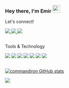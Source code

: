 ### Hey there, I'm  Emir <img src="https://media.giphy.com/media/hvRJCLFzcasrR4ia7z/giphy.gif" height="25px" width="25px">
<div align="left">
<p align="left">Let's connect!</p>

<a href="https://www.instagram.com/emirdemirli/">
    <img src="https://img.shields.io/badge/Instagram-21262D?style=for-the-badge&logo=instagram" />
</a>

<a href="https://www.linkedin.com/in/emirdemirli/">
    <img src="https://img.shields.io/badge/linkedin-21262D.svg?&style=for-the-badge&logo=linkedin" />
</a>

<a href="https://stackoverflow.com/users/12441504/commandiron">
    <img src="https://img.shields.io/badge/Stack_Overflow-21262D?style=for-the-badge&logo=stack-overflow" />
</a>
</div>

<br>

<div align="left">
<p align="left">Tools & Technology</p>

<img src="https://img.shields.io/badge/Android-21262D?style=for-the-badge&logo=android" />
<img src="https://img.shields.io/badge/kotlin-21262D.svg?style=for-the-badge&logo=kotlin" />
<img src="https://img.shields.io/badge/ktor-21262D.svg?style=for-the-badge&logo=kotlin" /> 
<img src="https://img.shields.io/badge/Flutter-21262D?style=for-the-badge&logo=flutter" />
<img src="https://img.shields.io/badge/Dart-21262D?style=for-the-badge&logo=dart" />
<img src="https://img.shields.io/badge/firebase-21262D?style=for-the-badge&logo=firebase" />
<img src="https://img.shields.io/badge/Git-21262D?style=for-the-badge&logo=git" />

</div>

<br>

[![commandiron GitHub stats](https://github-readme-stats.vercel.app/api?username=commandiron&theme=dark)](https://github.com/commandiron/github-readme-stats)

![](https://komarev.com/ghpvc/?username=commandiron)
